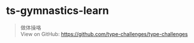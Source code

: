 # ts-gymnastics-learn
  >做体操咯 </br>
  >View on GitHub: https://github.com/type-challenges/type-challenges

